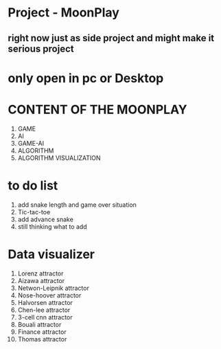 # Project - MoonPlay

## right now just as side project and might make it serious project 
# only open in pc or Desktop

# CONTENT OF THE MOONPLAY
1) GAME
2) AI
3) GAME-AI
4) ALGORITHM
5) ALGORITHM VISUALIZATION

# to do list
1) add snake length and game over situation
2) Tic-tac-toe
3) add advance snake
4) still thinking what to add

# Data visualizer
1) Lorenz attractor
2) Aizawa attractor
3) Netwon-Leipnik attractor
4) Nose-hoover attractor
5) Halvorsen attractor
6) Chen-lee attractor
7) 3-cell cnn attractor
8) Bouali attractor
9) Finance attractor
10) Thomas attractor
    
